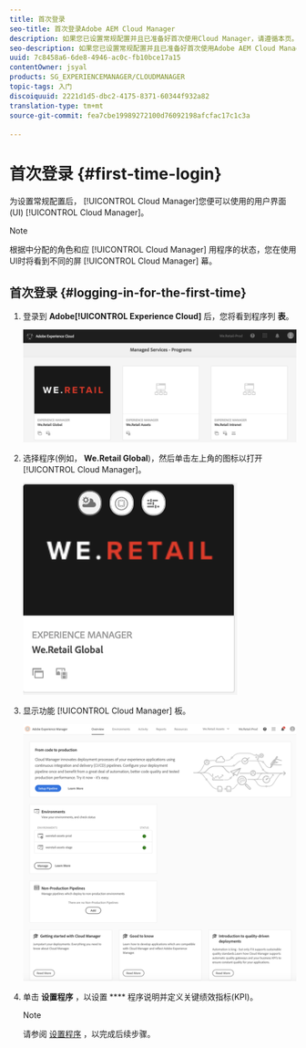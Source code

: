 ```yaml
---
title: 首次登录
seo-title: 首次登录Adobe AEM Cloud Manager
description: 如果您已设置常规配置并且已准备好首次使用Cloud Manager，请遵循本页。
seo-description: 如果您已设置常规配置并且已准备好首次使用Adobe AEM Cloud Manager，请遵循本页。
uuid: 7c8458a6-6de8-4946-ac0c-fb10bce17a15
contentOwner: jsyal
products: SG_EXPERIENCEMANAGER/CLOUDMANAGER
topic-tags: 入门
discoiquuid: 2221d1d5-dbc2-4175-8371-60344f932a82
translation-type: tm+mt
source-git-commit: fea7cbe19989272100d76092198afcfac17c1c3a

---
```



# 首次登录 {#first-time-login}

为设置常规配置后， [!UICONTROL Cloud Manager]您便可以使用的用户界面(UI) [!UICONTROL Cloud Manager]。

>[!NOTE]
>
>根据中分配的角色和应 [!UICONTROL Cloud Manager] 用程序的状态，您在使用UI时将看到不同的屏 [!UICONTROL Cloud Manager] 幕。

## 首次登录 {#logging-in-for-the-first-time}

1. 登录到 **Adobe[!UICONTROL Experience Cloud]** 后，您将看到程序列 **表**。

   ![](assets/screen_shot_2018-06-04at120643pm.png)

1. 选择程序(例如， **We.Retail Global**)，然后单击左上角的图标以打开 [!UICONTROL Cloud Manager]。

   ![](assets/screen_shot_2018-06-04at12611pm.png)

1. 显示功能 [!UICONTROL Cloud Manager] 板。

   ![](assets/FirstLogin1.png)

1. 单击 **设置程序** ，以设置 **** 程序说明并定义关键绩效指标(KPI)。

   >[!NOTE]
   >
   >请参阅 [设置程序](https://helpx.adobe.com/experience-manager/cloud-manager/using/setting-up-program.html) ，以完成后续步骤。